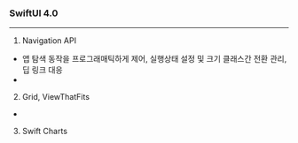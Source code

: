 ### SwiftUI 4.0
---

1. Navigation API
- 앱 탐색 동작을 프로그래매틱하게 제어, 실행상태 설정 및 크기 클래스간 전환 관리, 딥 링크 대응
- 
2. Grid, ViewThatFits
- 
3. Swift Charts